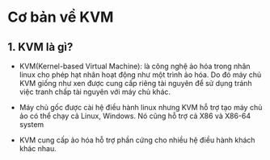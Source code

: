 # Cơ bản về KVM

## 1. KVM là gì?
- KVM(Kernel-based Virtual Machine): là công nghệ ảo hóa trong nhân linux cho phép hạt nhân hoạt động như một trình ảo hóa. Do đó máy chủ KVM giống như xen được cung cấp riêng tài nguyên để sử dụng tránh việc tranh chấp tài nguyên với máy chủ khác.

- Máy chủ gốc được cài hệ điều hành linux nhưng KVM hỗ trợ tạo máy chủ ảo có thể chạy cả Linux, Windows. Nó cũng hỗ trợ cả X86 và X86-64 system

- KVM cung cấp ảo hóa hỗ trợ phần cứng cho nhiều hệ điều hành khách khác nhau.

